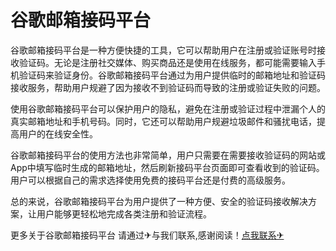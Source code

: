 # 谷歌邮箱接码平台

谷歌邮箱接码平台是一种方便快捷的工具，它可以帮助用户在注册或验证账号时接收验证码。无论是注册社交媒体、购买商品还是使用在线服务，都可能需要输入手机验证码来验证身份。谷歌邮箱接码平台通过为用户提供临时的邮箱地址和验证码接收服务，帮助用户规避了因为接收不到验证码而导致的注册或验证失败的问题。

使用谷歌邮箱接码平台可以保护用户的隐私，避免在注册或验证过程中泄漏个人的真实邮箱地址和手机号码。同时，它还可以帮助用户规避垃圾邮件和骚扰电话，提高用户的在线安全性。

谷歌邮箱接码平台的使用方法也非常简单，用户只需要在需要接收验证码的网站或App中填写临时生成的邮箱地址，然后刷新接码平台页面即可查看收到的验证码。用户可以根据自己的需求选择使用免费的接码平台还是付费的高级服务。

总的来说，谷歌邮箱接码平台为用户提供了一种方便、安全的验证码接收解决方案，让用户能够更轻松地完成各类注册和验证流程。

更多关于谷歌邮箱接码平台 请通过✈与我们联系,感谢阅读！[点我联系✈](https://dl.G208.com)